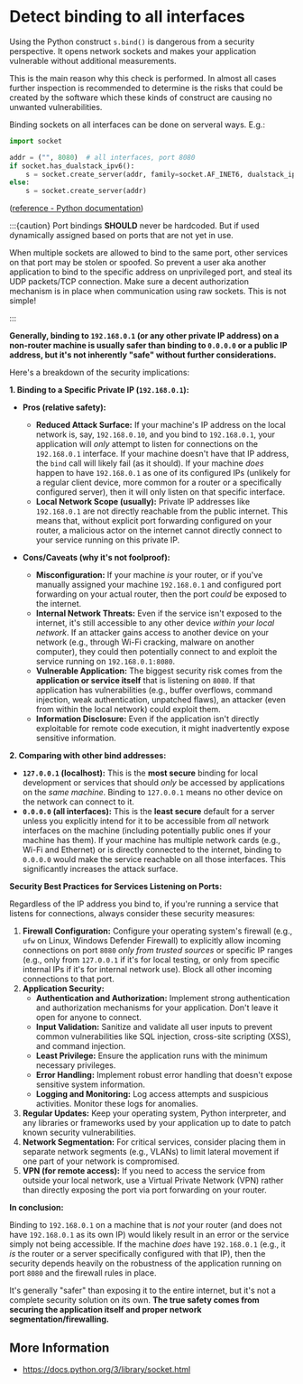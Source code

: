 # Detect binding to all interfaces

Using the Python construct `s.bind()` is dangerous from a security perspective.
It opens network sockets and makes your application vulnerable without additional measurements.

This is the main reason why this check is performed. In almost all cases further inspection is recommended to determine is the risks that could be created by the software which these kinds of construct are causing no unwanted vulnerabilities.

Binding sockets on all interfaces can be done on serveral ways. E.g.:
```python
import socket

addr = ("", 8080)  # all interfaces, port 8080
if socket.has_dualstack_ipv6():
    s = socket.create_server(addr, family=socket.AF_INET6, dualstack_ipv6=True)
else:
    s = socket.create_server(addr)
```
([reference - Python documentation](https://docs.python.org/3/library/socket.html#socket.AF_INET6))

:::{caution} 
Port bindings **SHOULD** never be hardcoded. But if used dynamically assigned based on ports that are not yet in use. 

When multiple sockets are allowed to bind to the same port, other services on that port may be stolen or spoofed.
So prevent a user aka another application to bind to the specific address on unprivileged port, and steal its UDP packets/TCP connection.
Make sure a decent authorization mechanism is in place when communication using raw sockets. This is not simple!


:::


**Generally, binding to `192.168.0.1` (or any other private IP address) on a non-router machine is usually safer than binding to `0.0.0.0` or a public IP address, but it's not inherently "safe" without further considerations.**

Here's a breakdown of the security implications:

**1. Binding to a Specific Private IP (`192.168.0.1`):**

* **Pros (relative safety):**
    * **Reduced Attack Surface:** If your machine's IP address on the local network is, say, `192.168.0.10`, and you bind to `192.168.0.1`, your application will *only* attempt to listen for connections on the `192.168.0.1` interface. If your machine doesn't have that IP address, the `bind` call will likely fail (as it should). If your machine *does* happen to have `192.168.0.1` as one of its configured IPs (unlikely for a regular client device, more common for a router or a specifically configured server), then it will only listen on that specific interface.
    * **Local Network Scope (usually):** Private IP addresses like `192.168.0.1` are not directly reachable from the public internet. This means that, without explicit port forwarding configured on your router, a malicious actor on the internet cannot directly connect to your service running on this private IP.

* **Cons/Caveats (why it's not foolproof):**
    * **Misconfiguration:** If your machine *is* your router, or if you've manually assigned your machine `192.168.0.1` and configured port forwarding on your actual router, then the port *could* be exposed to the internet.
    * **Internal Network Threats:** Even if the service isn't exposed to the internet, it's still accessible to any other device *within your local network*. If an attacker gains access to another device on your network (e.g., through Wi-Fi cracking, malware on another computer), they could then potentially connect to and exploit the service running on `192.168.0.1:8080`.
    * **Vulnerable Application:** The biggest security risk comes from the **application or service itself** that is listening on `8080`. If that application has vulnerabilities (e.g., buffer overflows, command injection, weak authentication, unpatched flaws), an attacker (even from within the local network) could exploit them.
    * **Information Disclosure:** Even if the application isn't directly exploitable for remote code execution, it might inadvertently expose sensitive information.

**2. Comparing with other bind addresses:**

* **`127.0.0.1` (localhost):** This is the **most secure** binding for local development or services that should *only* be accessed by applications on the *same machine*. Binding to `127.0.0.1` means no other device on the network can connect to it.
* **`0.0.0.0` (all interfaces):** This is the **least secure** default for a server unless you explicitly intend for it to be accessible from *all* network interfaces on the machine (including potentially public ones if your machine has them). If your machine has multiple network cards (e.g., Wi-Fi and Ethernet) or is directly connected to the internet, binding to `0.0.0.0` would make the service reachable on all those interfaces. This significantly increases the attack surface.

**Security Best Practices for Services Listening on Ports:**

Regardless of the IP address you bind to, if you're running a service that listens for connections, always consider these security measures:

1.  **Firewall Configuration:** Configure your operating system's firewall (e.g., `ufw` on Linux, Windows Defender Firewall) to explicitly allow incoming connections on port `8080` *only from trusted sources* or specific IP ranges (e.g., only from `127.0.0.1` if it's for local testing, or only from specific internal IPs if it's for internal network use). Block all other incoming connections to that port.
2.  **Application Security:**
    * **Authentication and Authorization:** Implement strong authentication and authorization mechanisms for your application. Don't leave it open for anyone to connect.
    * **Input Validation:** Sanitize and validate all user inputs to prevent common vulnerabilities like SQL injection, cross-site scripting (XSS), and command injection.
    * **Least Privilege:** Ensure the application runs with the minimum necessary privileges.
    * **Error Handling:** Implement robust error handling that doesn't expose sensitive system information.
    * **Logging and Monitoring:** Log access attempts and suspicious activities. Monitor these logs for anomalies.
3.  **Regular Updates:** Keep your operating system, Python interpreter, and any libraries or frameworks used by your application up to date to patch known security vulnerabilities.
4.  **Network Segmentation:** For critical services, consider placing them in separate network segments (e.g., VLANs) to limit lateral movement if one part of your network is compromised.
5.  **VPN (for remote access):** If you need to access the service from outside your local network, use a Virtual Private Network (VPN) rather than directly exposing the port via port forwarding on your router.

**In conclusion:**

Binding to `192.168.0.1` on a machine that is *not* your router (and does not have `192.168.0.1` as its own IP) would likely result in an error or the service simply not being accessible. If the machine *does* have `192.168.0.1` (e.g., it *is* the router or a server specifically configured with that IP), then the security depends heavily on the robustness of the application running on port `8080` and the firewall rules in place.

It's generally "safer" than exposing it to the entire internet, but it's not a complete security solution on its own. **The true safety comes from securing the application itself and proper network segmentation/firewalling.**



## More Information
 * https://docs.python.org/3/library/socket.html